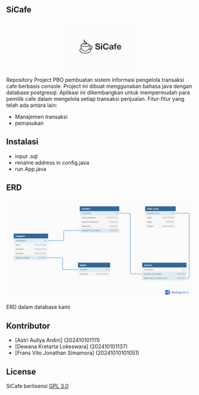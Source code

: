 ## SiCafe
<p align="center"><img src="https://raw.githubusercontent.com/dewanakl/SiCafe/main/image/sicafe.png" width="200"></p>
Repository Project PBO pembuatan sistem informasi pengelola transaksi cafe berbasis console. Project ini dibuat menggunakan bahasa java dengan database postgresql.
Aplikasi ini dikembangkan untuk mempermudah para pemilik cafe dalam mengelola setiap transaksi penjualan. Fitur-fitur yang telah ada antara lain:

- Manajemen transaksi
- pemasukan

## Instalasi
- input .sql
- rename address in config.java
- run App.java

## ERD
<p align="center"><img src="https://raw.githubusercontent.com/dewanakl/SiCafe/main/image/Erdsicafe.png" width="600"></p>
ERD dalam database kami

## Kontributor
- [Astri Auliya Ardini] (202410101111)
- [Dewana Kretarta Lokeswara] (202410101137)
- [Frans Vito Jonathan Simamora] (20241010101051)

## License
SiCafe berlisensi [GPL 3.0](https://opensource.org/licenses/GPL-3.0)
